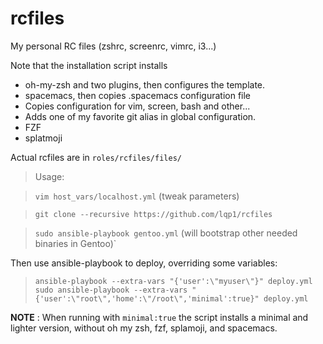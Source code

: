 rcfiles
=======

My personal RC files (zshrc, screenrc, vimrc, i3...)

Note that the installation script installs
* oh-my-zsh and two plugins, then configures the template.
* spacemacs, then copies .spacemacs configuration file
* Copies configuration for vim, screen, bash and other...
* Adds one of my favorite git alias in global configuration.
* FZF
* splatmoji

Actual rcfiles are in `roles/rcfiles/files/`

>Usage:

>`vim host_vars/localhost.yml` (tweak parameters)

>`git clone --recursive https://github.com/lqp1/rcfiles`

>`sudo ansible-playbook gentoo.yml` (will bootstrap other needed binaries in
Gentoo)`

Then use ansible-playbook to deploy, overriding some variables:

> `ansible-playbook --extra-vars "{'user':\"myuser\"}" deploy.yml`
> `sudo ansible-playbook --extra-vars "{'user':\"root\",'home':\"/root\",'minimal':true}" deploy.yml`


__NOTE__ : When running with `minimal:true` the script installs a minimal and lighter version,
without oh my zsh, fzf, splamoji, and spacemacs.
